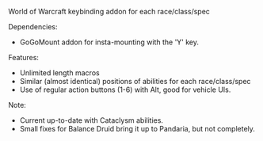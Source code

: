 World of Warcraft keybinding addon for each race/class/spec

Dependencies:
- GoGoMount addon for insta-mounting with the 'Y' key.

Features:
- Unlimited length macros
- Similar (almost identical) positions of abilities for each race/class/spec
- Use of regular action buttons (1-6) with Alt, good for vehicle UIs.

Note:
- Current up-to-date with Cataclysm abilities.
- Small fixes for Balance Druid bring it up to Pandaria, but not completely.

